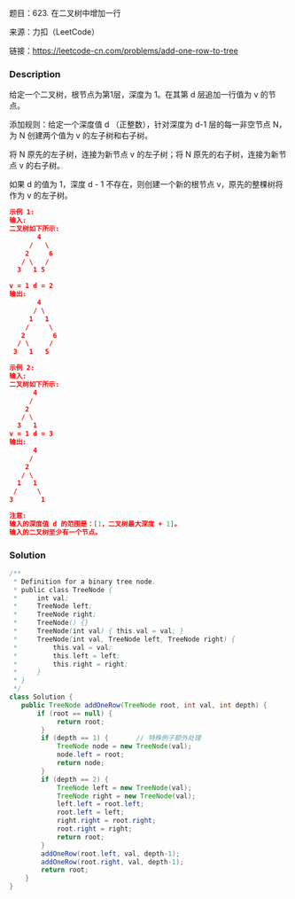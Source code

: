 题目：623. 在二叉树中增加一行

来源：力扣（LeetCode）

链接：https://leetcode-cn.com/problems/add-one-row-to-tree


### Description

给定一个二叉树，根节点为第1层，深度为 1。在其第 d 层追加一行值为 v 的节点。

添加规则：给定一个深度值 d （正整数），针对深度为 d-1 层的每一非空节点 N，为 N 创建两个值为 v 的左子树和右子树。

将 N 原先的左子树，连接为新节点 v 的左子树；将 N 原先的右子树，连接为新节点 v 的右子树。

如果 d 的值为 1，深度 d - 1 不存在，则创建一个新的根节点 v，原先的整棵树将作为 v 的左子树。

```json
示例 1:
输入: 
二叉树如下所示:
       4
     /   \
    2     6
   / \   / 
  3   1 5   

v = 1 d = 2
输出: 
       4
      / \
     1   1
    /     \
   2       6
  / \     / 
 3   1   5   

示例 2:
输入: 
二叉树如下所示:
      4
     /   
    2    
   / \   
  3   1    
v = 1 d = 3
输出: 
      4
     /   
    2
   / \    
  1   1
 /     \  
3       1

注意:
输入的深度值 d 的范围是：[1，二叉树最大深度 + 1]。
输入的二叉树至少有一个节点。
```

### Solution
```java
/**
 * Definition for a binary tree node.
 * public class TreeNode {
 *     int val;
 *     TreeNode left;
 *     TreeNode right;
 *     TreeNode() {}
 *     TreeNode(int val) { this.val = val; }
 *     TreeNode(int val, TreeNode left, TreeNode right) {
 *         this.val = val;
 *         this.left = left;
 *         this.right = right;
 *     }
 * }
 */
class Solution {
   public TreeNode addOneRow(TreeNode root, int val, int depth) {
       if (root == null) {
            return root;
        }
        if (depth == 1) {		// 特殊例子额外处理
            TreeNode node = new TreeNode(val);
            node.left = root;
            return node;
        }
        if (depth == 2) {
            TreeNode left = new TreeNode(val);
            TreeNode right = new TreeNode(val);
            left.left = root.left;
            root.left = left;
            right.right = root.right;
            root.right = right;
            return root;
        }
        addOneRow(root.left, val, depth-1);
        addOneRow(root.right, val, depth-1);     
        return root;
    }
}
```

